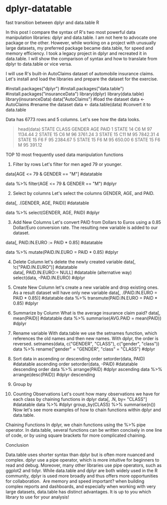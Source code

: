 # dplyr-datatable
fast transition between dplyr and data.table R

In this post I compare the syntax of R's two most powerful data manipulation libraries: dplyr and data.table. I am not here to advocate one package or the other. However, while working on a project with unusually large datasets, my preferred package became data.table, for speed and memory efficiency. I took a legacy project in dplyr and recreated it in data.table. I will show the comparison of syntax and how to translate from dplyr to data.table or vice versa. 



I will use R's built-in AutoClaims dataset of automobile insurance claims. Let's install and load the libraries and prepare the dataset for the exercise.

#install.packages("dplyr")
#install.packages("data.table")
#install.packages("insuranceData")
library(dplyr)
library(data.table)
library(insuranceData)
data("AutoClaims") #load the dataset
data <- AutoClaims #rename the dataset
data <- data.table(data) #convert it to data.table

Data has 6773 rows and 5 columns. Let's see how the data looks.

> head(data)
STATE CLASS GENDER AGE PAID
1 STATE 14 C6 M 97 1134.44
2 STATE 15 C6 M 96 3761.24
3 STATE 15 C11 M 95 7842.31
4 STATE 15 F6 F 95 2384.67
5 STATE 15 F6 M 95 650.00
6 STATE 15 F6 M 95 391.12


TOP 10 most frequently used data manipulation functions


1. Filter by rows
Let's filter for men aged 79 or younger.

data[AGE <= 79 & GENDER == "M"] #datatable

data %>% filter(AGE <= 79 & GENDER == "M") #dplyr

2. Select by columns
Let's select the columns GENDER, AGE, and PAID.

data[, .(GENDER, AGE, PAID)] #datatable

data %>% select(GENDER, AGE, PAID) #dplyr

3. Add New Columns
Let's convert PAID from Dollars to Euros using a 0.85 Dollar/Euro conversion rate. The resulting new variable is added to our dataset.

data[, PAID.IN.EURO := PAID * 0.85] #datatable    

data %>% mutate(PAID.IN.EURO = PAID * 0.85) #dplyr

4. Delete Column
let's delete the newly created variable
data[, !c("PAID.IN.EURO")] #datatable  
data[, PAID.IN.EURO:= NULL] #datatable (alternative way)    
select(data, -PAID.IN.EURO) #dplyr

5. Create New Column
let's create a new variable and drop existing ones. As a result dataset will have only new variable
data[, .(PAID.IN.EURO = PAID * 0.85)] #datatable
data %>% transmute(PAID.IN.EURO = PAID * 0.85) #dplyr

6. Summarize by Column
What is the average insurance claim paid?
data[, mean(PAID)] #datatable
data %>% summarise(AVG.PAID = mean(PAID)) #dplyr

7. Rename variable
With data.table we use the setnames function, which references the old names and then new names. With dplyr, the order is reversed.
setnames(data, c("GENDER", "CLASS"), c("gender", "class"))
data %>% rename("gender" = "GENDER", "class" = "CLASS") #dplyr

8. Sort data in ascending or descending order
setorder(data, PAID) #datatable ascending order
setorder(data, -PAID) #datatable descending order
data %>% arrange(PAID) #dplyr ascending 
data %>% arrange(desc(PAID)) #dplyr descending

9. Group by
10. Counting Observations
Let's count how many observations we have for each class by chaining functions in dplyr
data[, .N, by= "CLASS"] #datatable
data %>% #dplyr
 group_by(CLASS) %>%
 summarise(n())
Now let's see more examples of how to chain functions within dplyr and data.table.


Chaining Functions
In dplyr, we chain functions using the %>% pipe operator. In data.table, several functions can be written concisely in one line of code, or by using square brackets for more complicated chaining.



Conclusion

 Data.table uses shorter syntax than dplyr but is often more nuanced and complex. dplyr use a pipe operator, which is more intuitive for beginners to read and debug. Moreover, many other libraries use pipe operators, such as ggplot2 and tidyr. While data.table and dplyr are both widely used in the R community, dplyr is used more broadly and thus offers more opportunities for collaboration. 
Are memory and speed important? when building complex reports and dashboards, and especially when working with very large datasets, data.table has distinct advantages.
It is up to you which library to use for your analysis!
